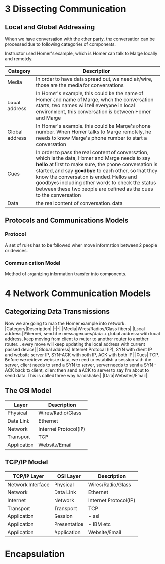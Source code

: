 # 3 Dissecting Communication

## Local and Global Addressing

When we have conversation with the other party, the conversation can be processed due to following categories of components.

Instructor used Homer's example, which is Homer can talk to Marge locally and remotely.

| Category       | Description                                                                                                                                                                                                                                                                                                                                                                               |
| -------------- | ----------------------------------------------------------------------------------------------------------------------------------------------------------------------------------------------------------------------------------------------------------------------------------------------------------------------------------------------------------------------------------------- |
| Media          | In order to have data spread out, we need air/wire, those are the media for conversations                                                                                                                                                                                                                                                                                                 |
| Local address  | In Homer's example, this could be the name of Homer and name of Marge, when the conversation starts, two names will tell everyone in local environment, this conversation is between Homer and Marge                                                                                                                                                                                      |
| Global address | In Homer's example, this could be Marge's phone number. When Homer talks to Marge remotely, he needs to know Marge's phone number to start a conversation                                                                                                                                                                                                                                 |
| Cues           | In order to pass the real content of conversation, which is the data, Homer and Marge needs to say **hello** at first to make sure, the phone conversation is started, and say **goodbye** to each other, so that they know the conversation is ended. Hellos and goodbyes including other words to check the status between these two people are defined as the cues to the conversation |
| Data           | the real content of conversation, data                                                                                                                                                                                                                                                                                                                                                    |

## Protocols and Communications Models

### Protocol

A set of rules has to be followed when move information between 2 people or devices.

### Communication Model

Method of organizing information transfer into components.

# 4 Network Communication Models

## Categorizing Data Transmissions

Now we are going to map the Homer example into network.
|Category|Description|
|-|-|
|Media|Wires/Radios/Glass fibers|
|Local address| Ethernet, send the message(cues/data + global address) with local address, keep moving from client to router to another router to another router... every move will keep updating the local address with current passed device|
|Global address| Internet Protocal (IP), SYN with client IP and website server IP, SYN-ACK with both IP, ACK with both IP|
|Cues| TCP. Before we retrieve website data, we need to establish a session with the server, client needs to send a SYN to server, server needs to send a SYN - ACK back to client, client then send a ACK to server to say I'm about to send data. This is called three way handshake.|
|Data|Websites/Email|

## The OSI Model

| Layer       | Description           |
| ----------- | --------------------- |
| Physical    | Wires/Radio/Glass     |
| Data Link   | Ethernet              |
| Network     | Internet Protocol(IP) |
| Transport   | TCP                   |
| Application | Website/Email         |

## TCP/IP Model

| TCP/IP Layer      | OSI Layer    | Description           |
| ----------------- | ------------ | --------------------- |
| Network Interface | Physical     | Wires/Radio/Glass     |
| Network           | Data Link    | Ethernet              |
| Internet          | Network      | Internet Protocol(IP) |
| Transport         | Transport    | TCP                   |
| Application       | Session      | - ssl                 |
| Application       | Presentation | - IBM etc.            |
| Application       | Application  | Website/Email         |

# Encapsulation

##
